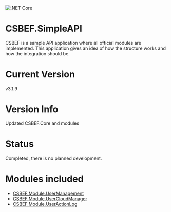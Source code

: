 ![.NET Core](https://github.com/mkurak/CSBEF.SimpleAPI/workflows/.NET%20Core/badge.svg)

# CSBEF.SimpleAPI
CSBEF is a sample API application where all official modules are implemented. This application gives an idea of how the structure works and how the integration should be.

# Current Version
v3.1.9

# Version Info
Updated CSBEF.Core and modules

# Status
Completed, there is no planned development.

# Modules included
- [CSBEF.Module.UserManagement](https://github.com/mkurak/CSBEF.Module.UserManagement)
- [CSBEF.Module.UserCloudManager](https://github.com/mkurak/CSBEF.Module.UserCloudManager)
- [CSBEF.Module.UserActionLog](https://github.com/mkurak/CSBEF.Module.UserActionLog)
